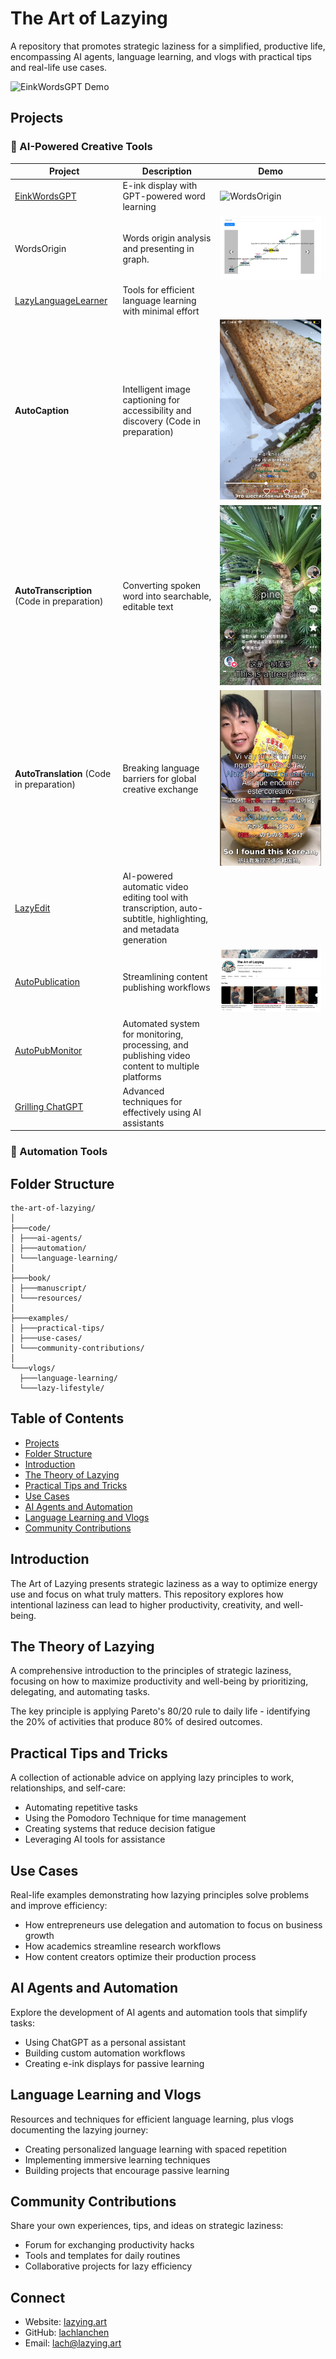 # The Art of Lazying

A repository that promotes strategic laziness for a simplified, productive life, encompassing AI agents, language learning, and vlogs with practical tips and real-life use cases.

![EinkWordsGPT Demo](https://raw.githubusercontent.com/lachlanchen/the-art-of-lazying/refs/heads/main/code/EinkWordsGPT/demo.jpg)

## Projects

### 🤖 AI-Powered Creative Tools

| Project | Description | Demo |
|---------|-------------|------|
| [EinkWordsGPT](https://github.com/lachlanchen/the-art-of-lazying/tree/main/code/EinkWordsGPT) | E-ink display with GPT-powered word learning | ![WordsOrigin](demos/words_card.JPG) |
| WordsOrigin | Words origin analysis and presenting in graph. | ![WordsOrigin](demos/words_origin.jpg) |
| [LazyLanguageLearner](https://github.com/lachlanchen/lazylanguagelearner) | Tools for efficient language learning with minimal effort | |
| **AutoCaption** | Intelligent image captioning for accessibility and discovery (Code in preparation) | ![AutoCaption](demos/autocaption.PNG) |
| **AutoTranscription** (Code in preparation) | Converting spoken word into searchable, editable text | ![AutoTranscription](demos/autotranscription.PNG) |
| **AutoTranslation** (Code in preparation) | Breaking language barriers for global creative exchange | ![AutoTranslation](demos/autotranslation.JPG) |
| [LazyEdit](https://github.com/lachlanchen/LazyEdit) | AI-powered automatic video editing tool with transcription, auto-subtitle, highlighting, and metadata generation |  |
| [AutoPublication](https://github.com/lachlanchen/AutoPublication) | Streamlining content publishing workflows | ![AutoPublication](demos/autopublication.png) |
| [AutoPubMonitor](https://github.com/lachlanchen/AutoPubMonitor) | Automated system for monitoring, processing, and publishing video content to multiple platforms |  |
| [Grilling ChatGPT](https://github.com/lachlanchen/grilling_chatgpt) | Advanced techniques for effectively using AI assistants | |

### 🔄 Automation Tools



## Folder Structure

```
the-art-of-lazying/
│
├───code/
│ ├───ai-agents/
│ ├───automation/
│ └───language-learning/
│
├───book/
│ ├───manuscript/
│ └───resources/
│
├───examples/
│ ├───practical-tips/
│ ├───use-cases/
│ └───community-contributions/
│
└───vlogs/
  ├───language-learning/
  └───lazy-lifestyle/
```

## Table of Contents

- [Projects](#projects)
- [Folder Structure](#folder-structure)
- [Introduction](#introduction)
- [The Theory of Lazying](#the-theory-of-lazying)
- [Practical Tips and Tricks](#practical-tips-and-tricks)
- [Use Cases](#use-cases)
- [AI Agents and Automation](#ai-agents-and-automation)
- [Language Learning and Vlogs](#language-learning-and-vlogs)
- [Community Contributions](#community-contributions)

## Introduction

The Art of Lazying presents strategic laziness as a way to optimize energy use and focus on what truly matters. This repository explores how intentional laziness can lead to higher productivity, creativity, and well-being.

## The Theory of Lazying

A comprehensive introduction to the principles of strategic laziness, focusing on how to maximize productivity and well-being by prioritizing, delegating, and automating tasks.

The key principle is applying Pareto's 80/20 rule to daily life - identifying the 20% of activities that produce 80% of desired outcomes.

## Practical Tips and Tricks

A collection of actionable advice on applying lazy principles to work, relationships, and self-care:
- Automating repetitive tasks
- Using the Pomodoro Technique for time management
- Creating systems that reduce decision fatigue
- Leveraging AI tools for assistance

## Use Cases

Real-life examples demonstrating how lazying principles solve problems and improve efficiency:
- How entrepreneurs use delegation and automation to focus on business growth
- How academics streamline research workflows
- How content creators optimize their production process

## AI Agents and Automation

Explore the development of AI agents and automation tools that simplify tasks:
- Using ChatGPT as a personal assistant
- Building custom automation workflows
- Creating e-ink displays for passive learning

## Language Learning and Vlogs

Resources and techniques for efficient language learning, plus vlogs documenting the lazying journey:
- Creating personalized language learning with spaced repetition
- Implementing immersive learning techniques
- Building projects that encourage passive learning

## Community Contributions

Share your own experiences, tips, and ideas on strategic laziness:
- Forum for exchanging productivity hacks
- Tools and templates for daily routines
- Collaborative projects for lazy efficiency

## Connect

- Website: [lazying.art](https://lazying.art)
- GitHub: [lachlanchen](https://github.com/lachlanchen)
- Email: lach@lazying.art
